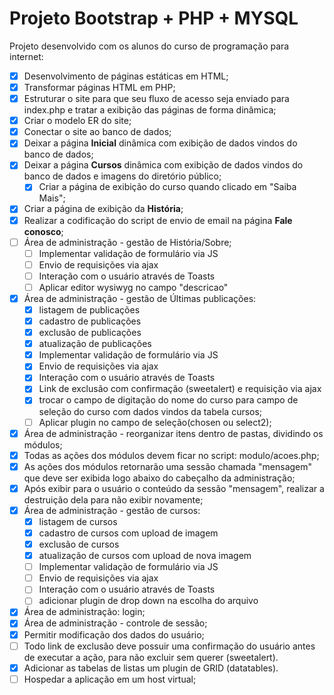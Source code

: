 # Projeto Bootstrap + PHP + MYSQL
Projeto desenvolvido com os alunos do curso de programação para internet:
- [x] Desenvolvimento de páginas estáticas em HTML;
- [x] Transformar páginas HTML em PHP;
- [x] Estruturar o site para que seu fluxo de acesso seja enviado para index.php e tratar a exibição das páginas de forma dinâmica;
- [x] Criar o modelo ER do site;
- [x] Conectar o site ao banco de dados;
- [x] Deixar a página **Inicial** dinâmica com exibição de dados vindos do banco de dados;
- [x] Deixar a página **Cursos** dinâmica com exibição de dados vindos do banco de dados e imagens do diretório público;
    - [x] Criar a página de exibição do curso quando clicado em "Saiba Mais";
- [x] Criar a página de exibição da **História**;
- [x] Realizar a codificação do script de envio de email na página **Fale conosco**;
- [ ] Área de administração - gestão de História/Sobre;
    - [ ] Implementar validação de formulário via JS
    - [ ] Envio de requisições via ajax
    - [ ] Interação com o usuário através de Toasts
    - [ ] Aplicar editor wysiwyg no campo "descricao"
- [x] Área de administração - gestão de Últimas publicações:
    - [x] listagem de publicações
    - [x] cadastro de publicações
    - [x] exclusão de publicações
    - [x] atualização de publicações
    - [x] Implementar validação de formulário via JS
    - [x] Envio de requisições via ajax
    - [x] Interação com o usuário através de Toasts
    - [x] Link de exclusão com confirmação (sweetalert) e requisição via ajax
    - [x] trocar o campo de digitação do nome do curso para campo de seleção do curso com dados vindos da tabela cursos;
    - [ ] Aplicar plugin no campo de seleção(chosen ou select2);
- [x] Área de administração - reorganizar itens dentro de pastas, dividindo os módulos;
- [x] Todas as ações dos módulos devem ficar no script: modulo/acoes.php;
- [x] As ações dos módulos retornarão uma sessão chamada "mensagem" que deve ser exibida logo abaixo do cabeçalho da administração;    
- [x] Após exibir para o usuário o conteúdo da sessão "mensagem", realizar a destruição dela para não exibir novamente;    
- [x] Área de administração - gestão de cursos:
    - [x] listagem de cursos
    - [x] cadastro de cursos com upload de imagem
    - [x] exclusão de cursos
    - [x] atualização de cursos com upload de nova imagem
    - [ ] Implementar validação de formulário via JS
    - [ ] Envio de requisições via ajax
    - [ ] Interação com o usuário através de Toasts
    - [ ] adicionar plugin de drop down na escolha do arquivo
- [x] Área de administração: login;
- [x] Área de administração - controle de sessão;
- [x] Permitir modificação dos dados do usuário;
- [ ] Todo link de exclusão deve possuir uma confirmação do usuário antes de executar a ação, para não excluir sem querer (sweetalert).
- [x] Adicionar as tabelas de listas um plugin de GRID (datatables).
- [ ] Hospedar a aplicação em um host virtual; 